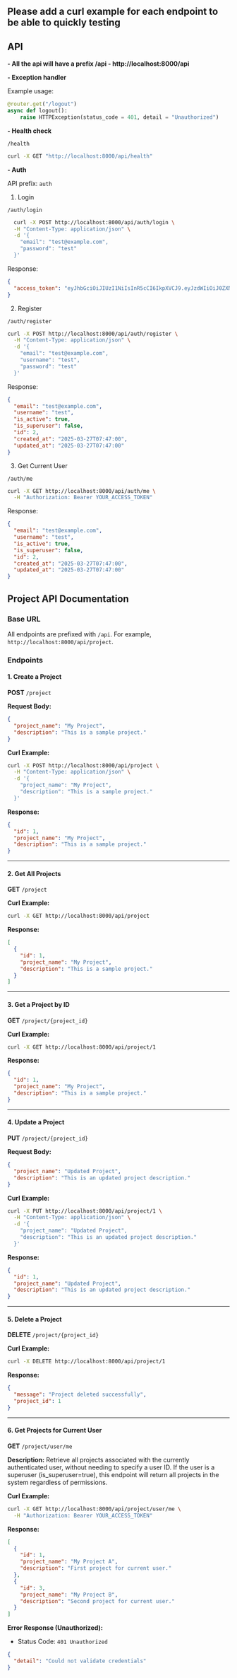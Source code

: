 ## Please add a curl example for each endpoint to be able to quickly testing

## API

**- All the api will have a prefix /api - http://localhost:8000/api**

**- Exception handler**

Example usage:

```python
@router.get("/logout")
async def logout():
    raise HTTPException(status_code = 401, detail = "Unauthorized")
```

**- Health check**

`/health`

```bash
curl -X GET "http://localhost:8000/api/health"
```

**- Auth**

API prefix: `auth`

1. Login

`/auth/login`

```bash
  curl -X POST http://localhost:8000/api/auth/login \
  -H "Content-Type: application/json" \
  -d '{
    "email": "test@example.com",
    "password": "test"
  }'
```

Response:

```json
{
  "access_token": "eyJhbGciOiJIUzI1NiIsInR5cCI6IkpXVCJ9.eyJzdWIiOiJ0ZXN0QGV4YW1wbGUuY29tIiwiZXhwIjoxNzQ1NjgwMTM4fQ.sVlSs38POa9XYTh4V2BxpyT_spXQ_-xrsxaqeEPXhfk"
}
```

2. Register

`/auth/register`

```bash
curl -X POST http://localhost:8000/api/auth/register \
  -H "Content-Type: application/json" \
  -d '{
    "email": "test@example.com",
    "username": "test",
    "password": "test"
  }'
```

Response:

```json
{
  "email": "test@example.com",
  "username": "test",
  "is_active": true,
  "is_superuser": false,
  "id": 2,
  "created_at": "2025-03-27T07:47:00",
  "updated_at": "2025-03-27T07:47:00"
}
```

3. Get Current User

`/auth/me`

```bash
curl -X GET http://localhost:8000/api/auth/me \
  -H "Authorization: Bearer YOUR_ACCESS_TOKEN"
```

Response:

```json
{
  "email": "test@example.com",
  "username": "test",
  "is_active": true,
  "is_superuser": false,
  "id": 2,
  "created_at": "2025-03-27T07:47:00",
  "updated_at": "2025-03-27T07:47:00"
}
```

## Project API Documentation

### Base URL

All endpoints are prefixed with `/api`. For example, `http://localhost:8000/api/project`.

### Endpoints

#### 1. Create a Project

**POST** `/project`

**Request Body:**

```json
{
  "project_name": "My Project",
  "description": "This is a sample project."
}
```

**Curl Example:**

```bash
curl -X POST http://localhost:8000/api/project \
  -H "Content-Type: application/json" \
  -d '{
    "project_name": "My Project",
    "description": "This is a sample project."
  }'
```

**Response:**

```json
{
  "id": 1,
  "project_name": "My Project",
  "description": "This is a sample project."
}
```

---

#### 2. Get All Projects

**GET** `/project`

**Curl Example:**

```bash
curl -X GET http://localhost:8000/api/project
```

**Response:**

```json
[
  {
    "id": 1,
    "project_name": "My Project",
    "description": "This is a sample project."
  }
]
```

---

#### 3. Get a Project by ID

**GET** `/project/{project_id}`

**Curl Example:**

```bash
curl -X GET http://localhost:8000/api/project/1
```

**Response:**

```json
{
  "id": 1,
  "project_name": "My Project",
  "description": "This is a sample project."
}
```

---

#### 4. Update a Project

**PUT** `/project/{project_id}`

**Request Body:**

```json
{
  "project_name": "Updated Project",
  "description": "This is an updated project description."
}
```

**Curl Example:**

```bash
curl -X PUT http://localhost:8000/api/project/1 \
  -H "Content-Type: application/json" \
  -d '{
    "project_name": "Updated Project",
    "description": "This is an updated project description."
  }'
```

**Response:**

```json
{
  "id": 1,
  "project_name": "Updated Project",
  "description": "This is an updated project description."
}
```

---

#### 5. Delete a Project

**DELETE** `/project/{project_id}`

**Curl Example:**

```bash
curl -X DELETE http://localhost:8000/api/project/1
```

**Response:**

```json
{
  "message": "Project deleted successfully",
  "project_id": 1
}
```

---

#### 6. Get Projects for Current User

**GET** `/project/user/me`

**Description:** Retrieve all projects associated with the currently authenticated user, without needing to specify a user ID. If the user is a superuser (is_superuser=true), this endpoint will return all projects in the system regardless of permissions.

**Curl Example:**

```bash
curl -X GET http://localhost:8000/api/project/user/me \
  -H "Authorization: Bearer YOUR_ACCESS_TOKEN"
```

**Response:**

```json
[
  {
    "id": 1,
    "project_name": "My Project A",
    "description": "First project for current user."
  },
  {
    "id": 3,
    "project_name": "My Project B",
    "description": "Second project for current user."
  }
]
```

**Error Response (Unauthorized):**

- Status Code: `401 Unauthorized`

```json
{
  "detail": "Could not validate credentials"
}
```
